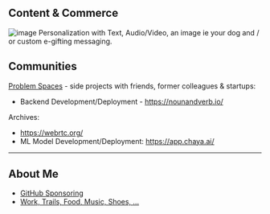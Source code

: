 ## Content & Commerce 
![image](https://user-images.githubusercontent.com/658791/209477987-20ccef0c-c9bf-4e02-8198-b8d8846325e8.png)
Personalization with Text, Audio/Video, an image ie your dog and / or custom e-gifting messaging.

## Communities

[Problem Spaces](https://docs.google.com/document/d/1b36vcpRMI5aIp8N2j_cVvhiv8OwDRGDxPDr2bJzcCGA/edit?usp=sharing) - side projects with friends, former colleagues & startups:
* Backend Development/Deployment - https://nounandverb.io/

Archives:
* https://webrtc.org/ 
* ML Model Development/Deployment: https://app.chaya.ai/ 

---

## About Me

- [GitHub Sponsoring](https://github.com/ankumar?tab=sponsoring)
- [Work, Trails, Food, Music, Shoes, ...](https://github.com/ankumar/Fun-Stuff) 
 
<!--
**ankumar/ankumar** is a ✨ _special_ ✨ repository because its `README.md` (this file) appears on your GitHub profile.

Here are some ideas to get you started:

- 🔭 I’m currently working on ...
- 🌱 I’m currently learning ...
- 👯 I’m looking to collaborate on ...
- 🤔 I’m looking for help with ...
- 💬 Ask me about ...
- 📫 How to reach me: ...
- 😄 Pronouns: ...
- ⚡ Fun fact: ...
-->
